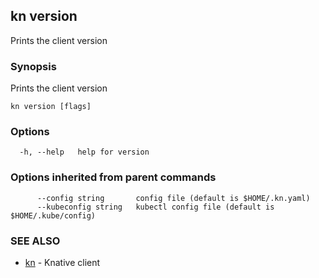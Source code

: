 ## kn version

Prints the client version

### Synopsis

Prints the client version

```
kn version [flags]
```

### Options

```
  -h, --help   help for version
```

### Options inherited from parent commands

```
      --config string       config file (default is $HOME/.kn.yaml)
      --kubeconfig string   kubectl config file (default is $HOME/.kube/config)
```

### SEE ALSO

* [kn](kn.md)	 - Knative client

